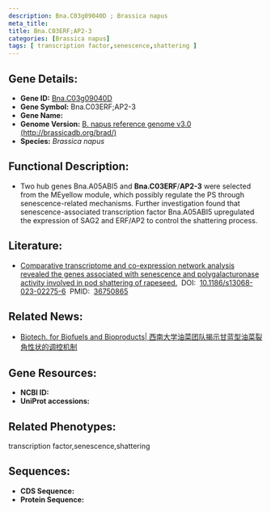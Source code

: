 ```yaml
---
description: Bna.C03g09040D ; Brassica napus
meta_title:
title: Bna.C03ERF;AP2-3
categories: [Brassica napus]
tags: [ transcription factor,senescence,shattering ]
---
```


## Gene Details:
- **Gene ID:**	[Bna.C03g09040D]()
- **Gene Symbol:** Bna.C03ERF;AP2-3
- **Gene Name:** 
- **Genome Version:** [B. napus reference genome v3.0 (http://brassicadb.org/brad/)]()
- **Species:** *Brassica napus*

## Functional Description:
   - Two hub genes Bna.A05ABI5 and **Bna.C03ERF**/**AP2-3** were selected from the MEyellow module, which possibly regulate the PS through senescence-related mechanisms. Further investigation found that senescence-associated transcription factor Bna.A05ABI5 upregulated the expression of SAG2 and ERF/AP2 to control the shattering process.

## Literature:
   - [Comparative transcriptome and co-expression network analysis revealed the genes associated with senescence and polygalacturonase activity involved in pod shattering of rapeseed.]( https://www.ncbi.nlm.nih.gov/pmc/articles/PMC9906875/)&nbsp;&nbsp;DOI:&nbsp;&nbsp;[10.1186/s13068-023-02275-6](https://www.ncbi.nlm.nih.gov/pmc/articles/PMC9906875/)&nbsp;&nbsp;PMID:&nbsp;&nbsp;[36750865](https://pubmed.ncbi.nlm.nih.gov/36750865/)

## Related News:
   - [Biotech. for Biofuels and Bioproducts| 西南大学油菜团队揭示甘蓝型油菜裂角性状的调控机制](https://mp.weixin.qq.com/s?__biz=Mzg3MDEwNDEyMg==&mid=2247545813&idx=4&sn=357c2dcf4ef463e6c68135cf108b7371&chksm=ce909e80f9e71796ab7b2230655daf795ac0673e4027a07a0cbbd81f24ff2d2645a41f9ff023&scene=27#wechat_redirect)

## Gene Resources:
- **NCBI ID:** [](https://www.ncbi.nlm.nih.gov/gene/?term=)
- **UniProt accessions:** [](https://www.uniprot.org/uniprotkb//entry)

## Related Phenotypes:
transcription factor,senescence,shattering

## Sequences:
- **CDS Sequence:**
- **Protein Sequence:**
